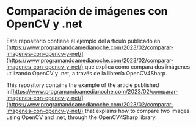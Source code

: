 Comparación de imágenes con OpenCV y .net
=
Este repositorio contiene el ejemplo del artículo publicado en [https://www.programandoamedianoche.com/2023/02/comparar-imagenes-con-opencv-y-net/](https://www.programandoamedianoche.com/2023/02/comparar-imagenes-con-opencv-y-net/) que explica cómo compara dos imágenes utilizando OpenCV y .net, a través de la librería OpenCV4Sharp.

This repository contains the example of the article published in[https://www.programandoamedianoche.com/2023/02/comparar-imagenes-con-opencv-y-net/](https://www.programandoamedianoche.com/2023/02/comparar-imagenes-con-opencv-y-net/) that explains how to compare two images using OpenCV and .net, through the OpenCV4Sharp library.
